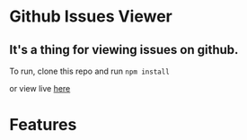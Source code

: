 # Github Issues Viewer
## It's a thing for viewing issues on github.

To run, clone this repo and run `npm install`

or view live [here](issuesviewer.zanebrzezinski.com)

# Features
